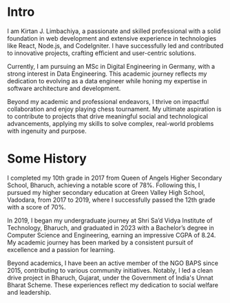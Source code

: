 # Intro

I am Kirtan J. Limbachiya, a passionate and skilled professional with a solid foundation in web development and extensive experience in technologies like React, Node.js, and CodeIgniter. I have successfully led and contributed to innovative projects, crafting efficient and user-centric solutions.

Currently, I am pursuing an MSc in Digital Engineering in Germany, with a strong interest in Data Engineering. This academic journey reflects my dedication to evolving as a data engineer while honing my expertise in software architecture and development.

Beyond my academic and professional endeavors, I thrive on impactful collaboration and enjoy playing chess tournament. My ultimate aspiration is to contribute to projects that drive meaningful social and technological advancements, applying my skills to solve complex, real-world problems with ingenuity and purpose.
# Some History

I completed my 10th grade in 2017 from Queen of Angels Higher Secondary School, Bharuch, achieving a notable score of 78%. Following this, I pursued my higher secondary education at Green Valley High School, Vadodara, from 2017 to 2019, where I successfully passed the 12th grade with a score of 70%.

In 2019, I began my undergraduate journey at Shri Sa’d Vidya Institute of Technology, Bharuch, and graduated in 2023 with a Bachelor’s degree in Computer Science and Engineering, earning an impressive CGPA of 8.24. My academic journey has been marked by a consistent pursuit of excellence and a passion for learning.

Beyond academics, I have been an active member of the NGO BAPS since 2015, contributing to various community initiatives. Notably, I led a clean drive project in Bharuch, Gujarat, under the Government of India's Unnat Bharat Scheme. These experiences reflect my dedication to social welfare and leadership.

